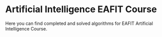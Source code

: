 # Artificial Intelligence EAFIT Course
Here you can find completed and solved algorithms for EAFIT Artificial Intelligence Course.
